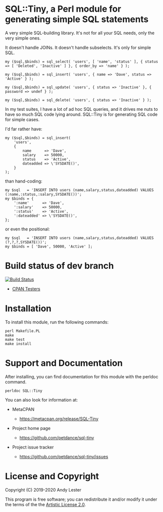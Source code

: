 # SQL::Tiny, a Perl module for generating simple SQL statements

A very simple SQL-building library.  It's not for all your SQL needs,
only the very simple ones.

It doesn't handle JOINs.  It doesn't handle subselects.  It's only for simple SQL.

    my ($sql,$binds) = sql_select( 'users', [ 'name', 'status' ], { status => [ 'Deleted', 'Inactive' ] }, { order_by => 'name' } );

    my ($sql,$binds) = sql_insert( 'users', { name => 'Dave', status => 'Active' } );

    my ($sql,$binds) = sql_update( 'users', { status => 'Inactive' }, { password => undef } );

    my ($sql,$binds) = sql_delete( 'users', { status => 'Inactive' } );

In my test suites, I have a lot of ad hoc SQL queries, and it drives me
nuts to have so much SQL code lying around.  SQL::Tiny is for generating
SQL code for simple cases.

I'd far rather have:

    my ($sql,$binds) = sql_insert(
        'users',
        {
            name      => 'Dave',
            salary    => 50000,
            status    => 'Active',
            dateadded => \'SYSDATE()',
        }
    );

than hand-coding:

    my $sql   = 'INSERT INTO users (name,salary,status,dateadded) VALUES (:name,:status,:salary,SYSDATE())';
    my $binds = {
        ':name'      => 'Dave',
        ':salary'    => 50000,
        ':status'    => 'Active',
        ':dateadded' => \'SYSDATE()',
    };

or even the positional:

    my $sql   = 'INSERT INTO users (name,salary,status,dateadded) VALUES (?,?,?,SYSDATE())';
    my $binds = [ 'Dave', 50000, 'Active' ];

# Build status of dev branch

[![Build Status](https://github.com/petdance/sql-tiny/workflows/testsuite/badge.svg?branch=dev)](https://github.com/petdance/sql-tiny/actions?query=workflow%3Atestsuite+branch%3Adev)
* [CPAN Testers](https://cpantesters.org/distro/S/sql-tiny.html)

# Installation

To install this module, run the following commands:

    perl Makefile.PL
    make
    make test
    make install

# Support and Documentation

After installing, you can find documentation for this module with the
perldoc command.

    perldoc SQL::Tiny

You can also look for information at:

* MetaCPAN
    * https://metacpan.org/release/SQL-Tiny

* Project home page
    * https://github.com/petdance/sql-tiny

* Project issue tracker
    * https://github.com/petdance/sql-tiny/issues

# License and Copyright

Copyright (C) 2019-2020 Andy Lester

This program is free software; you can redistribute it and/or modify it
under the terms of the the
[Artistic License 2.0](https://www.perlfoundation.org/artistic-license-20.html).
